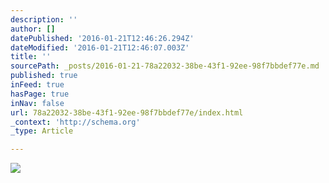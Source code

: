 ```yaml
---
description: ''
author: []
datePublished: '2016-01-21T12:46:26.294Z'
dateModified: '2016-01-21T12:46:07.003Z'
title: ''
sourcePath: _posts/2016-01-21-78a22032-38be-43f1-92ee-98f7bbdef77e.md
published: true
inFeed: true
hasPage: true
inNav: false
url: 78a22032-38be-43f1-92ee-98f7bbdef77e/index.html
_context: 'http://schema.org'
_type: Article

---
```

![](https://the-grid-user-content.s3-us-west-2.amazonaws.com/a123c978-b924-4b8c-85c4-f238e1479ed4.png)